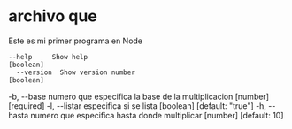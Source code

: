# archivo que 

Este es mi primer programa en Node 

    --help     Show help                                             [boolean]
      --version  Show version number                                   [boolean]
  -b, --base     numero que especifica la base de la multiplicacion
                                                             [number] [required]
  -l, --listar   especifica si se lista              [boolean] [default: "true"]
  -h, --hasta    numero que especifica hasta donde multiplicar
                                                          [number] [default: 10]